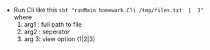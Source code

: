 * Run Cli  like this 
   ` sbt "runMain homework.Cli /tmp/files.txt  |  1" `
   where
     1. arg1 : full path to file
     2. arg2 : seperator 
     3. arg 3: view option (1|2|3)
       
